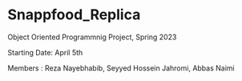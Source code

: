 # Snappfood_Replica

Object Oriented Programmnig Project, Spring 2023

Starting Date: April 5th

Members : Reza Nayebhabib, Seyyed Hossein Jahromi, Abbas Naimi

